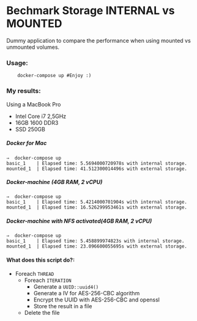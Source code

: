 # Bechmark Storage INTERNAL vs MOUNTED
Dummy application to compare the performance when using mounted vs unmounted volumes.


### Usage: 
```
    docker-compose up #Enjoy :) 
```

### My results:
Using a MacBook Pro 
+ Intel Core i7 2,5GHz 
+ 16GB 1600 DDR3
+ SSD 250GB
##### Docker for Mac
```
⇒  docker-compose up         
basic_1    | Elapsed time: 5.5694000720978s with internal storage.
mounted_1  | Elapsed time: 41.512300014496s with external storage.

```
##### Docker-machine  (4GB RAM, 2 vCPU)
```
⇒  docker-compose up          
basic_1    | Elapsed time: 5.4214000701904s with internal storage.
mounted_1  | Elapsed time: 16.526299953461s with external storage.

```
##### Docker-machine  with NFS activated(4GB RAM, 2 vCPU)
```
⇒  docker-compose up
basic_1    | Elapsed time: 5.458899974823s with internal storage.
mounted_1  | Elapsed time: 23.096600055695s with external storage.

```


#### What does this script do?:
* Foreach `THREAD`
    * Foreach `ITERATION`
        - Generate a `UUID::uuid4()`
        - Generate a IV for AES-256-CBC algorithm
        - Encrypt the UUID with AES-256-CBC and openssl
        - Store the result in a file
    * Delete the file
